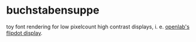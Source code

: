 # buchstabensuppe

toy font rendering for low pixelcount high contrast displays,
i. e. [openlab's flipdot display](https://wiki.openlab-augsburg.de/Flipdots).
